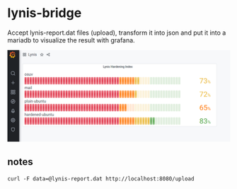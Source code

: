 # lynis-bridge

Accept lynis-report.dat files (upload), transform it into json and put it into a mariadb to visualize the result with grafana.

![lynis_grafana](lynis_grafana.png)

## notes

```
curl -F data=@lynis-report.dat http://localhost:8080/upload
```